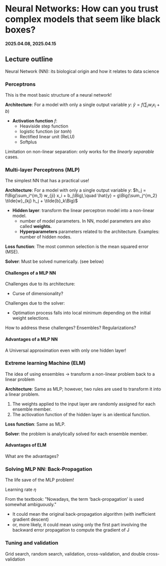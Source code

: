 # Neural Networks: How can you trust complex models that seem like black boxes?

<!-- **2024.03.26, 2024.04.02, 2024.04.09** -->

**2025.04.08, 2025.04.15**

## Lecture outline

Neural Network (NN): its biological origin and how it relates to data science

### Perceptrons

This is the most basic structure of a neural network!

**Architecture**: For a model with only a single output variable $y$: $\hat{y} = f\Big(\sum_i w_i x_i + b\Big)$
- **Activation function** $f$:
  - Heaviside step function
  - logistic function (or $tanh$)
  - Rectified linear unit (ReLU)
  - Softplus

Limitation on non-linear separation: only works for the *linearly separable* cases.

### Multi-layer Perceptrons (MLP)

The simplest NN that has a practical use!

**Architecture**: For a model with only a single output variable $y$: $h_j = f\Big(\sum_i^{m_1} w_{ji} x_i + b_j\Big),\quad \hat{y} = g\Big(\sum_j^{m_2} \tilde{w}_{kj} h_j + \tilde{b}_k\Big)$
- **Hidden layer**: transform the linear perceptron model into a non-linear model.
  - number of model parameters. In NN, model parameters are also called **weights.**
  - **Hyperparameters** parameters related to the architecture. Examples: number of hidden nodes.

**Loss function**: The most common selection is the mean squared error (MSE). 

**Solver**: Must be solved numerically. (see below)

#### Challenges of a MLP NN

Challenges due to its architecture:
- Curse of dimensionality?

Challenges due to the solver:
- Optimation process falls into local minimum depending on the initial weight selections.

How to address these challenges? Ensembles? Regularizations?

#### Advantages of a MLP NN

A Universal approximation even with only one hidden layer!

### Extreme learning Machine (ELM)

The idea of using ensembles -> transform a non-linear problem back to a linear problem

**Architecture**: Same as MLP; however, two rules are used to transform it into a linear problem.
1. The weights applied to the input layer are randomly assigned for each ensemble member.
2. The actiovation function of the hidden layer is an identical function.

**Loss function**: Same as MLP.

**Solver**: the problem is analytically solved for each ensemble member.

#### Advantages of ELM

What are the advantages?

<!-- How to determine the number of hidden layer nodes $L$? -->

<!-- Skip connection -->

<!-- ### Radial Basis Functions (RBF)

This is another way to reduce the non-linearity of NN into a linear problem.

Why is it called "Radial Basis?" We'll revisit this during the kernel method section. -->

### Solving MLP NN: Back-Propagation

The life save of the MLP problem!

Learning rate $\eta$

From the textbook: "Nowadays, the term ‘back-propagation’ is used somewhat ambiguously."
- It could mean the original back-propagation algorithm (with inefficient gradient descent)
- or, more likely, it could mean using only the first part involving the backward error propagation to compute the gradient of J

### Tuning and validation

Grid search, random search, validation, cross-validation, and double cross-validation

<!-- ### Other Emsemble methods

Help reduce the variance error (Section 8.3)

- Bagging
- Stacking -->
